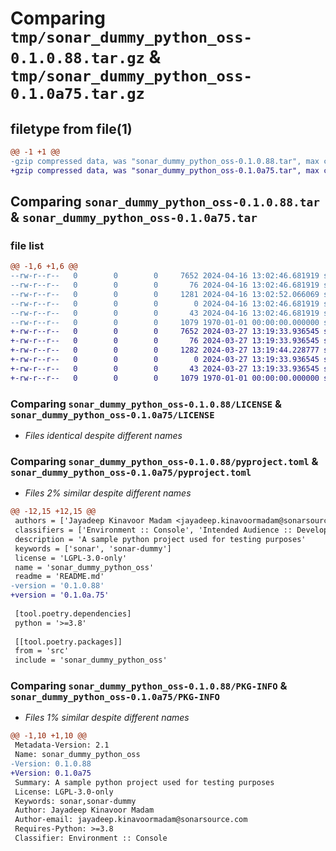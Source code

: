 # Comparing `tmp/sonar_dummy_python_oss-0.1.0.88.tar.gz` & `tmp/sonar_dummy_python_oss-0.1.0a75.tar.gz`

## filetype from file(1)

```diff
@@ -1 +1 @@
-gzip compressed data, was "sonar_dummy_python_oss-0.1.0.88.tar", max compression
+gzip compressed data, was "sonar_dummy_python_oss-0.1.0a75.tar", max compression
```

## Comparing `sonar_dummy_python_oss-0.1.0.88.tar` & `sonar_dummy_python_oss-0.1.0a75.tar`

### file list

```diff
@@ -1,6 +1,6 @@
--rw-r--r--   0        0        0     7652 2024-04-16 13:02:46.681919 sonar_dummy_python_oss-0.1.0.88/LICENSE
--rw-r--r--   0        0        0       76 2024-04-16 13:02:46.681919 sonar_dummy_python_oss-0.1.0.88/README.md
--rw-r--r--   0        0        0     1281 2024-04-16 13:02:52.066069 sonar_dummy_python_oss-0.1.0.88/pyproject.toml
--rw-r--r--   0        0        0        0 2024-04-16 13:02:46.681919 sonar_dummy_python_oss-0.1.0.88/src/sonar_dummy_python_oss/__init__.py
--rw-r--r--   0        0        0       43 2024-04-16 13:02:46.681919 sonar_dummy_python_oss-0.1.0.88/src/sonar_dummy_python_oss/example.py
--rw-r--r--   0        0        0     1079 1970-01-01 00:00:00.000000 sonar_dummy_python_oss-0.1.0.88/PKG-INFO
+-rw-r--r--   0        0        0     7652 2024-03-27 13:19:33.936545 sonar_dummy_python_oss-0.1.0a75/LICENSE
+-rw-r--r--   0        0        0       76 2024-03-27 13:19:33.936545 sonar_dummy_python_oss-0.1.0a75/README.md
+-rw-r--r--   0        0        0     1282 2024-03-27 13:19:44.228777 sonar_dummy_python_oss-0.1.0a75/pyproject.toml
+-rw-r--r--   0        0        0        0 2024-03-27 13:19:33.936545 sonar_dummy_python_oss-0.1.0a75/src/sonar_dummy_python_oss/__init__.py
+-rw-r--r--   0        0        0       43 2024-03-27 13:19:33.936545 sonar_dummy_python_oss-0.1.0a75/src/sonar_dummy_python_oss/example.py
+-rw-r--r--   0        0        0     1079 1970-01-01 00:00:00.000000 sonar_dummy_python_oss-0.1.0a75/PKG-INFO
```

### Comparing `sonar_dummy_python_oss-0.1.0.88/LICENSE` & `sonar_dummy_python_oss-0.1.0a75/LICENSE`

 * *Files identical despite different names*

### Comparing `sonar_dummy_python_oss-0.1.0.88/pyproject.toml` & `sonar_dummy_python_oss-0.1.0a75/pyproject.toml`

 * *Files 2% similar despite different names*

```diff
@@ -12,15 +12,15 @@
 authors = ['Jayadeep Kinavoor Madam <jayadeep.kinavoormadam@sonarsource.com>']
 classifiers = ['Environment :: Console', 'Intended Audience :: Developers', 'Operating System :: OS Independent', 'Programming Language :: Python', 'Programming Language :: Python :: 3', 'Programming Language :: Python :: 3 :: Only', 'Programming Language :: Python :: 3.8', 'Programming Language :: Python :: 3.9', 'Programming Language :: Python :: 3.10', 'Programming Language :: Python :: 3.11', 'Programming Language :: Python :: 3.12', 'Topic :: Software Development :: Quality Assurance']
 description = 'A sample python project used for testing purposes'
 keywords = ['sonar', 'sonar-dummy']
 license = 'LGPL-3.0-only'
 name = 'sonar_dummy_python_oss'
 readme = 'README.md'
-version = '0.1.0.88'
+version = '0.1.0a.75'
 
 [tool.poetry.dependencies]
 python = '>=3.8'
 
 [[tool.poetry.packages]]
 from = 'src'
 include = 'sonar_dummy_python_oss'
```

### Comparing `sonar_dummy_python_oss-0.1.0.88/PKG-INFO` & `sonar_dummy_python_oss-0.1.0a75/PKG-INFO`

 * *Files 1% similar despite different names*

```diff
@@ -1,10 +1,10 @@
 Metadata-Version: 2.1
 Name: sonar_dummy_python_oss
-Version: 0.1.0.88
+Version: 0.1.0a75
 Summary: A sample python project used for testing purposes
 License: LGPL-3.0-only
 Keywords: sonar,sonar-dummy
 Author: Jayadeep Kinavoor Madam
 Author-email: jayadeep.kinavoormadam@sonarsource.com
 Requires-Python: >=3.8
 Classifier: Environment :: Console
```


